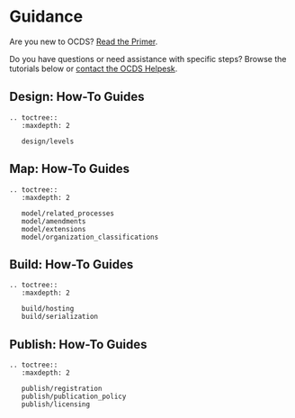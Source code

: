 # Guidance

Are you new to OCDS? [Read the Primer](../getting_started/index).

Do you have questions or need assistance with specific steps? Browse the tutorials below or [contact the OCDS Helpesk](../support/index).

## Design: How-To Guides

```eval_rst
.. toctree::
   :maxdepth: 2

   design/levels
```

## Map: How-To Guides

```eval_rst
.. toctree::
   :maxdepth: 2

   model/related_processes
   model/amendments
   model/extensions
   model/organization_classifications
```

## Build: How-To Guides

```eval_rst
.. toctree::
   :maxdepth: 2

   build/hosting
   build/serialization
```

## Publish: How-To Guides

```eval_rst
.. toctree::
   :maxdepth: 2

   publish/registration
   publish/publication_policy
   publish/licensing
```
